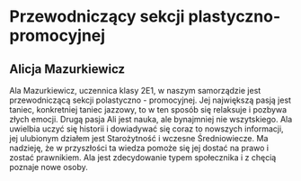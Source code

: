 # Przewodniczący sekcji plastyczno-promocyjnej
## Alicja Mazurkiewicz
Ala Mazurkiewicz, uczennica klasy 2E1, w naszym samorządzie jest przewodniczącą sekcji polastyczno - promocyjnej. Jej największą pasją jest taniec, konkretniej taniec jazzowy, to w ten sposób się relaksuje i pozbywa złych emocji. Drugą pasja Ali jest nauka, ale bynajmniej nie wszytskiego. Ala uwielbia uczyć się historii i dowiadywać się coraz to nowszych informacji, jej ulubionym działem jest Starożytność i wczesne Średniowiecze. Ma nadzieję, że w przyszłości ta wiedza pomoże się jej dostać na prawo i zostać prawnikiem. Ala jest zdecydowanie typem społecznika i z chęcią poznaje nowe osoby.